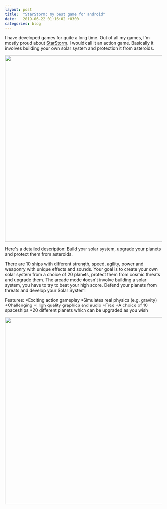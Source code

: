 ```yaml
---
layout: post
title:  "StarStorm: my best game for android"
date:   2019-06-22 01:16:02 +0300
categories: blog
---
```


I have developed games for quite a long time. Out of all my games, I'm mostly proud about [StarStorm](https://play.google.com/store/apps/details?id=ru.ivanludvig.starstorm).
I would call it an action game. Basically it involves building your own solar system and protection it from asteroids.

<img src="{{site.baseurl}}/assets/img/st2.gif" width="600">  

Here's a detailed description:
Build your solar system, upgrade your planets and protect them from asteroids.

There are 10 ships with different strength, speed, agility, power and weaponry with unique effects and sounds. Your goal is to create your own solar system from a choice of 20 planets, protect them from cosmic threats and upgrade them.
The arcade mode doesn't involve building a solar system, you have to try to beat your high score.
Defend your planets from threats and develop your Solar System!

Features:
*Exciting action gameplay
*Simulates real physics (e.g. gravity)
*Challenging
*High quality graphics and audio
*Free
*A choice of 10 spaceships
*20 different planets which can be upgraded as you wish
<br/>

<img src="{{site.baseurl}}/assets/img/st1.gif" width="600">  


